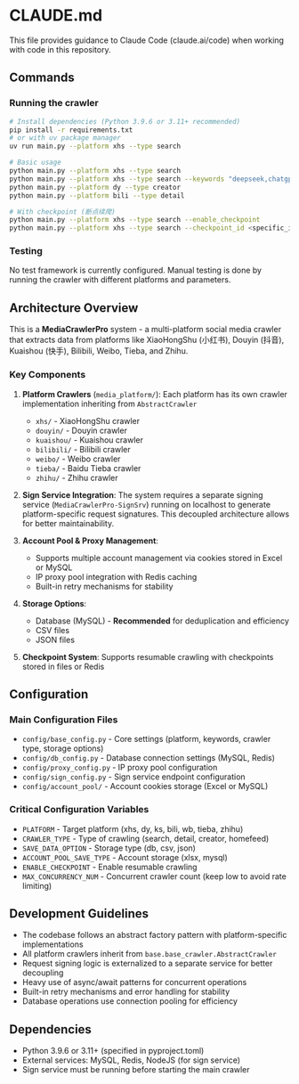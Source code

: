 # CLAUDE.md

This file provides guidance to Claude Code (claude.ai/code) when working with code in this repository.

## Commands

### Running the crawler
```bash
# Install dependencies (Python 3.9.6 or 3.11+ recommended)
pip install -r requirements.txt
# or with uv package manager
uv run main.py --platform xhs --type search

# Basic usage
python main.py --platform xhs --type search
python main.py --platform xhs --type search --keywords "deepseek,chatgpt"
python main.py --platform dy --type creator
python main.py --platform bili --type detail

# With checkpoint (断点续爬)
python main.py --platform xhs --type search --enable_checkpoint
python main.py --platform xhs --type search --checkpoint_id <specific_id>
```

### Testing
No test framework is currently configured. Manual testing is done by running the crawler with different platforms and parameters.

## Architecture Overview

This is a **MediaCrawlerPro** system - a multi-platform social media crawler that extracts data from platforms like XiaoHongShu (小红书), Douyin (抖音), Kuaishou (快手), Bilibili, Weibo, Tieba, and Zhihu.

### Key Components

1. **Platform Crawlers** (`media_platform/`): Each platform has its own crawler implementation inheriting from `AbstractCrawler`
   - `xhs/` - XiaoHongShu crawler
   - `douyin/` - Douyin crawler  
   - `kuaishou/` - Kuaishou crawler
   - `bilibili/` - Bilibili crawler
   - `weibo/` - Weibo crawler
   - `tieba/` - Baidu Tieba crawler
   - `zhihu/` - Zhihu crawler

2. **Sign Service Integration**: The system requires a separate signing service (`MediaCrawlerPro-SignSrv`) running on localhost to generate platform-specific request signatures. This decoupled architecture allows for better maintainability.

3. **Account Pool & Proxy Management**:
   - Supports multiple account management via cookies stored in Excel or MySQL
   - IP proxy pool integration with Redis caching
   - Built-in retry mechanisms for stability

4. **Storage Options**:
   - Database (MySQL) - **Recommended** for deduplication and efficiency
   - CSV files
   - JSON files

5. **Checkpoint System**: Supports resumable crawling with checkpoints stored in files or Redis

## Configuration

### Main Configuration Files

- `config/base_config.py` - Core settings (platform, keywords, crawler type, storage options)
- `config/db_config.py` - Database connection settings (MySQL, Redis)  
- `config/proxy_config.py` - IP proxy pool configuration
- `config/sign_config.py` - Sign service endpoint configuration
- `config/account_pool/` - Account cookies storage (Excel or MySQL)

### Critical Configuration Variables

- `PLATFORM` - Target platform (xhs, dy, ks, bili, wb, tieba, zhihu)
- `CRAWLER_TYPE` - Type of crawling (search, detail, creator, homefeed)
- `SAVE_DATA_OPTION` - Storage type (db, csv, json)
- `ACCOUNT_POOL_SAVE_TYPE` - Account storage (xlsx, mysql)
- `ENABLE_CHECKPOINT` - Enable resumable crawling
- `MAX_CONCURRENCY_NUM` - Concurrent crawler count (keep low to avoid rate limiting)

## Development Guidelines

- The codebase follows an abstract factory pattern with platform-specific implementations
- All platform crawlers inherit from `base.base_crawler.AbstractCrawler`
- Request signing logic is externalized to a separate service for better decoupling
- Heavy use of async/await patterns for concurrent operations
- Built-in retry mechanisms and error handling for stability
- Database operations use connection pooling for efficiency

## Dependencies

- Python 3.9.6 or 3.11+ (specified in pyproject.toml)
- External services: MySQL, Redis, NodeJS (for sign service)
- Sign service must be running before starting the main crawler